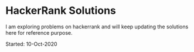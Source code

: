 # HackerRank Solutions

I am exploring problems on hackerrank and will keep updating the solutions here for reference purpose. 

Started: 10-Oct-2020

